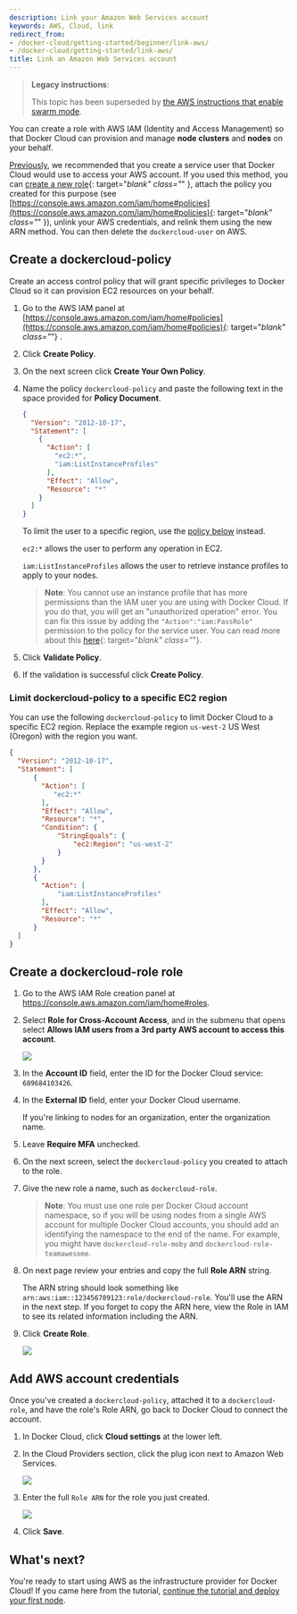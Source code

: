 ```yaml
---
description: Link your Amazon Web Services account
keywords: AWS, Cloud, link
redirect_from:
- /docker-cloud/getting-started/beginner/link-aws/
- /docker-cloud/getting-started/link-aws/
title: Link an Amazon Web Services account
---
```


> **Legacy instructions**:
>
> This topic has been superseded by [the AWS instructions that enable swarm mode](/docker-cloud/cloud-swarm/link-aws-swarm/).

You can create a role with AWS IAM (Identity and Access Management) so that
Docker Cloud can provision and manage **node clusters** and **nodes** on your
behalf.

[Previously](https://docs.docker.com/v1.11/docker-cloud/infrastructure/link-aws), we
recommended that you create a service user that Docker Cloud would use to access
your AWS account. If you used this method, you can [create a new
role](https://console.aws.amazon.com/iam/home#policies){: target="_blank"
class="_" }, attach the policy you created for this purpose (see
[https://console.aws.amazon.com/iam/home#policies](https://console.aws.amazon.com/iam/home#policies){:
target="_blank" class="_" }), unlink your AWS credentials, and relink them using
the new ARN method. You can then delete the `dockercloud-user` on AWS.

## Create a dockercloud-policy

Create an access control policy that will grant specific privileges to Docker Cloud so it can provision EC2 resources on your behalf. 

1.  Go to the AWS IAM panel at [https://console.aws.amazon.com/iam/home#policies](https://console.aws.amazon.com/iam/home#policies){: target="_blank" class="_"} .
2.  Click **Create Policy**.
3.  On the next screen click **Create Your Own Policy**.
4.  Name the policy `dockercloud-policy` and paste the following text in the space provided for **Policy Document**.

    ```json
    {
      "Version": "2012-10-17",
      "Statement": [
        {
          "Action": [
            "ec2:*",
            "iam:ListInstanceProfiles"
          ],
          "Effect": "Allow",
          "Resource": "*"
        }
      ]
    }
    ```

    To limit the user to a specific region, use the [policy below](link-aws.md#limit-dockercloud-user-to-a-specific-ec2-region) instead.

    `ec2:*` allows the user to perform any operation in EC2.

    `iam:ListInstanceProfiles` allows the user to retrieve instance profiles to apply to your nodes.

    > **Note**: You cannot use an instance profile that has more permissions than the IAM user you are using with Docker Cloud. If you do that, you will get an "unauthorized operation" error. You can fix this issue by adding the `"Action":"iam:PassRole"` permission to the policy for the service user. You can read more about this [here](http://blogs.aws.amazon.com/security/post/Tx3M0IFB5XBOCQX/Granting-Permission-to-Launch-EC2-Instances-with-IAM-Roles-PassRole-Permission){: target="_blank" class="_"}.

6.  Click **Validate Policy**.
7.  If the validation is successful click **Create Policy**.

### Limit dockercloud-policy to a specific EC2 region

You can use the following `dockercloud-policy` to limit Docker Cloud to a specific EC2 region. Replace the example region `us-west-2` US West (Oregon) with the region you want.

```json
{
  "Version": "2012-10-17",
  "Statement": [
      {
        "Action": [
           "ec2:*"
        ],
        "Effect": "Allow",
        "Resource": "*",
        "Condition": {
            "StringEquals": {
                "ec2:Region": "us-west-2"
            }
        }
      },
      {
        "Action": [
            "iam:ListInstanceProfiles"
        ],
        "Effect": "Allow",
        "Resource": "*"
      }
  ]
}
```

## Create a dockercloud-role role
1. Go to the AWS IAM Role creation panel at <a href="https://console.aws.amazon.com/iam/home#roles">https://console.aws.amazon.com/iam/home#roles</a>.

2.  Select **Role for Cross-Account Access**, and in the submenu that opens select **Allows IAM users from a 3rd party AWS account to access this account**.

    ![](images/aws-iam-role-1.png)

3. In the **Account ID** field, enter the ID for the Docker Cloud service: `689684103426`.
4. In the **External ID** field, enter your Docker Cloud username.

    If you're linking to nodes for an organization, enter the organization name.

5. Leave **Require MFA** unchecked.
6. On the next screen, select the `dockercloud-policy` you created to attach to the role.
7. Give the new role a name, such as `dockercloud-role`.

    > **Note**: You must use one role per Docker Cloud account namespace, so if you will be using nodes from a single AWS account for multiple Docker Cloud accounts, you should add an identifying the namespace to the end of the name. For example, you might have `dockercloud-role-moby` and `dockercloud-role-teamawesome`.
8. On next page review your entries and copy the full **Role ARN** string.

    The ARN string should look something like `arn:aws:iam::123456789123:role/dockercloud-role`. You'll use the ARN in the next step. If you forget to copy the ARN here, view the Role in IAM to see its related information including the ARN.

9. Click **Create Role**.

    ![](images/aws-iam-role-2.png)

## Add AWS account credentials

Once you've created a `dockercloud-policy`, attached it to a
`dockercloud-role`, and have the role's Role ARN, go back to Docker Cloud to connect the account.

1. In Docker Cloud, click **Cloud settings** at the lower left.
2. In the Cloud Providers section, click the plug icon next to Amazon Web Services.

    ![](images/aws-link-account.png)

3. Enter the full `Role ARN` for the role you just created.

    ![](images/aws-modal.png)

4. Click **Save**.

## What's next?

You're ready to start using AWS as the infrastructure provider
for Docker Cloud! If you came here from the tutorial, [continue the tutorial and deploy your first node](../getting-started/your_first_node.md).
